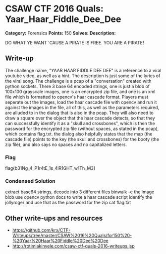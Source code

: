 # CSAW CTF 2016 Quals: Yaar_Haar_Fiddle_Dee_Dee

**Category:** Forensics
**Points:** 150
**Solves:**
**Description:**

DO WHAT YE WANT 'CAUSE A PIRATE IS FREE. YOU ARE A PIRATE!

## Write-up

The challenge name, "YAAR HAAR FIDDLE DEE DEE" is a reference to a viral youtube video, as well as a hint. The description is just some of the lyrics of the viral song.
The challenge is a pcap of a "conversation" created with python sockets. There 3 base 64 encoded strings, one is just a blob of 100x100 grayscale images, one is an encrypted zip file, and one is an xml file which is formatted to opencv's haar cascade format. Players must seperate out the images, load the haar cascade file with opencv and run it against the images in the file, all of this, as well as the parameters required, are alluded to in the dialog that is also in the pcap. They will also need to draw a square over the object that the haar cascade detects, so that they can successfully identify it as a "skull and crossbones", which is then the password for the encrypted zip file (without spaces, as stated in the pcap), which contains flag.txt. the dialog also helpfully states that the map (the cascade file) points to the key (the skull and crossbones) for the booty (the zip file), and also says no spaces and no capitalized letters.

### Flag

flag{b31Ng_4_P1r4tE_1s_4lR1GHT_w1Th_M3}

### Condensed Solution

extract base64 strings, decode into 3 different files
binwalk -e the image blob
use opencv python docs to write a haar cascade script
identify the jollyroger and use that as the password for the zip
cat flag.txt

## Other write-ups and resources

* https://github.com/krx/CTF-Writeups/tree/master/CSAW%2016%20Quals/for150%20-%20Yaar%20Haar%20Fiddle%20Dee%20Dee
* http://rotimiakinyele.com/csaw-ctf-quals-2016-writeups.jsp

